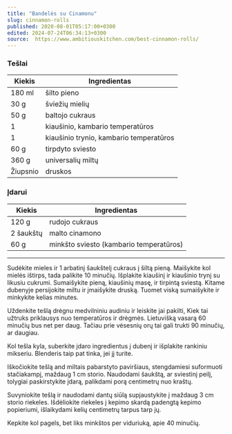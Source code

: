 ```yaml
---
title: "Bandelės su Cinamonu"
slug: cinnamon-rolls
published: 2020-08-01T05:17:00+0300
edited: 2024-07-24T06:34:13+0300
source:  https://www.ambitiouskitchen.com/best-cinnamon-rolls/
---
```


### Tešlai

 Kiekis   | Ingredientas
 -------- | --------
 180 ml   | šilto pieno
 30 g     | šviežių mielių
 50 g     | baltojo cukraus
 1        | kiaušinio, kambario temperatūros
 1        | kiaušinio trynio, kambario temperatūros
 60 g     | tirpdyto sviesto
 360 g    | universalių miltų
 Žiupsnio | druskos

### Įdarui

 Kiekis    | Ingredientas
 --------- | ---------
 120 g     | rudojo cukraus
 2 šaukštų | malto cinamono
 60 g      | minkšto sviesto (kambario temperatūros)

 ---

Sudėkite mieles ir 1 arbatinį šaukštelį cukraus į šiltą pieną. Maišykite kol mielės ištirps, tada palikite 10 minučių.
Išplakite kiaušinį ir kiaušinio trynį su likusiu cukrumi. Sumaišykite pieną, kiaušinių masę, ir tirpintą sviestą. Kitame dubenyje persijokite miltu ir įmaišykite druską. Tuomet viską sumaišykite ir minkykite kelias minutes.

Uždenkite tešlą drėgnu medvilniniu audiniu ir leiskite jai pakilti, Kiek tai užtruks priklausys nuo temperatūros ir drėgmės. Lietuvišką vasarą 60 minučių bus net per daug. Tačiau prie vėsesnių orų tai gali trukti 90 minučių, ar daugiau.

Kol tešla kyla, suberkite įdaro ingredientus į dubenį ir išplakite rankiniu mikseriu. Blenderis taip pat tinka, jei jį turite.

Iškočiokite tešlą and miltais pabarstyto paviršiaus, stengdamiesi suformuoti stačiakampį, maždaug 1 cm storio. Naudodami šaukštą, ar sviestinį peilį, tolygiai paskirstykite įdarą, palikdami porą centimetrų nuo kraštų.

Suvyniokite tešlą ir naudodami dantų siūlą supjaustykite į maždaug 3 cm storio riekeles. Išdėliokite riekeles į kepimo skardą padengtą kepimo popieriumi, išlaikydami kelių centimetrų tarpus tarp jų.

Kepkite kol pagels, bet liks minkštos per viduriuką, apie 40 minučių.
